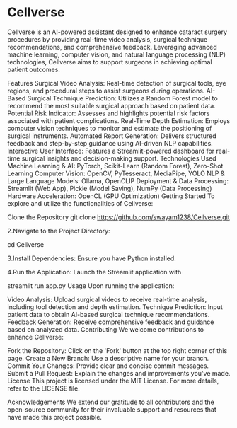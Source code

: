 # Cellverse
Cellverse is an AI-powered assistant designed to enhance cataract surgery procedures by providing real-time video analysis, surgical technique recommendations, and comprehensive feedback. Leveraging advanced machine learning, computer vision, and natural language processing (NLP) technologies, Cellverse aims to support surgeons in achieving optimal patient outcomes.

Features
Surgical Video Analysis: Real-time detection of surgical tools, eye regions, and procedural steps to assist surgeons during operations.
AI-Based Surgical Technique Prediction: Utilizes a Random Forest model to recommend the most suitable surgical approach based on patient data.
Potential Risk Indicator: Assesses and highlights potential risk factors associated with patient complications.
Real-Time Depth Estimation: Employs computer vision techniques to monitor and estimate the positioning of surgical instruments.
Automated Report Generation: Delivers structured feedback and step-by-step guidance using AI-driven NLP capabilities.
Interactive User Interface: Features a Streamlit-powered dashboard for real-time surgical insights and decision-making support.
Technologies Used
Machine Learning & AI: PyTorch, Scikit-Learn (Random Forest), Zero-Shot Learning
Computer Vision: OpenCV, PyTesseract, MediaPipe, YOLO
NLP & Large Language Models: Ollama, OpenCLIP
Deployment & Data Processing: Streamlit (Web App), Pickle (Model Saving), NumPy (Data Processing)
Hardware Acceleration: OpenCL (GPU Optimization)
Getting Started
To explore and utilize the functionalities of Cellverse:

Clone the Repository
git clone https://github.com/swayam1238/Cellverse.git

2.Navigate to the Project Directory:

cd Cellverse

3.Install Dependencies: Ensure you have Python installed. 

4.Run the Application: Launch the Streamlit application with


streamlit run app.py
Usage
Upon running the application:

Video Analysis: Upload surgical videos to receive real-time analysis, including tool detection and depth estimation.
Technique Prediction: Input patient data to obtain AI-based surgical technique recommendations.
Feedback Generation: Receive comprehensive feedback and guidance based on analyzed data.
Contributing
We welcome contributions to enhance Cellverse:

Fork the Repository: Click on the 'Fork' button at the top right corner of this page.
Create a New Branch: Use a descriptive name for your branch.
Commit Your Changes: Provide clear and concise commit messages.
Submit a Pull Request: Explain the changes and improvements you've made.
License
This project is licensed under the MIT License. For more details, refer to the LICENSE file.

Acknowledgements
We extend our gratitude to all contributors and the open-source community for their invaluable support and resources that have made this project possible.
